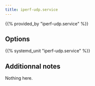 ```yaml
---
title: iperf-udp.service
---
```


{{% provided_by "iperf-udp.service" %}}

## Options

{{% systemd_unit "iperf-udp.service" %}}

## Additionnal notes

Nothing here.